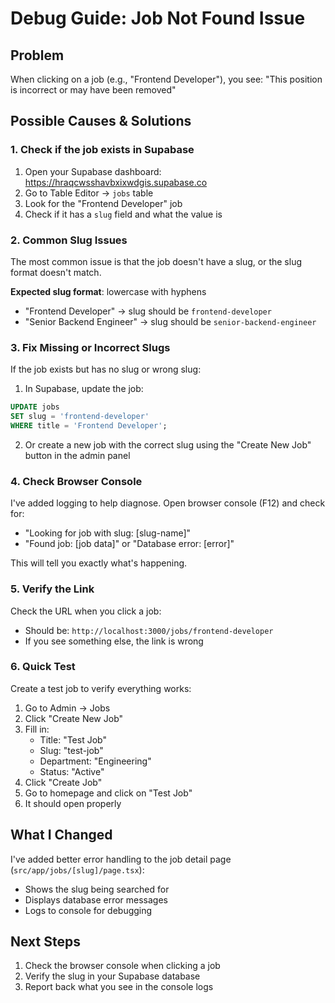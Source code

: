 # Debug Guide: Job Not Found Issue

## Problem
When clicking on a job (e.g., "Frontend Developer"), you see: "This position is incorrect or may have been removed"

## Possible Causes & Solutions

### 1. **Check if the job exists in Supabase**
1. Open your Supabase dashboard: https://hraqcwsshavbxixwdgis.supabase.co
2. Go to Table Editor → `jobs` table
3. Look for the "Frontend Developer" job
4. Check if it has a `slug` field and what the value is

### 2. **Common Slug Issues**

The most common issue is that the job doesn't have a slug, or the slug format doesn't match.

**Expected slug format**: lowercase with hyphens
- "Frontend Developer" → slug should be `frontend-developer`
- "Senior Backend Engineer" → slug should be `senior-backend-engineer`

### 3. **Fix Missing or Incorrect Slugs**

If the job exists but has no slug or wrong slug:

1. In Supabase, update the job:
```sql
UPDATE jobs 
SET slug = 'frontend-developer' 
WHERE title = 'Frontend Developer';
```

2. Or create a new job with the correct slug using the "Create New Job" button in the admin panel

### 4. **Check Browser Console**

I've added logging to help diagnose. Open browser console (F12) and check for:
- "Looking for job with slug: [slug-name]"
- "Found job: [job data]" or "Database error: [error]"

This will tell you exactly what's happening.

### 5. **Verify the Link**

Check the URL when you click a job:
- Should be: `http://localhost:3000/jobs/frontend-developer`
- If you see something else, the link is wrong

### 6. **Quick Test**

Create a test job to verify everything works:

1. Go to Admin → Jobs
2. Click "Create New Job"
3. Fill in:
   - Title: "Test Job"
   - Slug: "test-job"
   - Department: "Engineering"
   - Status: "Active"
4. Click "Create Job"
5. Go to homepage and click on "Test Job"
6. It should open properly

## What I Changed

I've added better error handling to the job detail page (`src/app/jobs/[slug]/page.tsx`):
- Shows the slug being searched for
- Displays database error messages
- Logs to console for debugging

## Next Steps

1. Check the browser console when clicking a job
2. Verify the slug in your Supabase database
3. Report back what you see in the console logs
